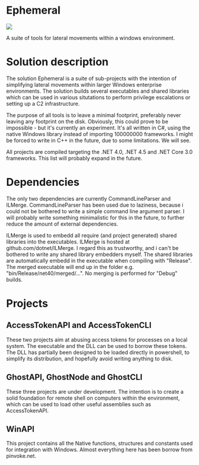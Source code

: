 # Ephemeral

![](https://github.com/jtmpu/Ephemeral/workflows/.github/workflows/main.yml/badge.svg)

A suite of tools for lateral movements within a windows environment.

# Solution description

The solution Ephemeral is a suite of sub-projects with the intention of simplifying lateral movements within larger
Windows enterprise environments. The solution builds several executables and shared libraries which can be used
in various situtations to perform privilege escalations or setting up a C2 infrastructure. 

The purpose of all tools is to leave a minimal footprint, preferably never leaving any footprint on the disk. 
Obviously, this could prove to be impossible - but it's currently an experiment. It's all written in C#, using 
the native Windows library instead of importing 100000000 frameworks. I might be forced to write in C++ in the
future, due to some limitations. We will see.

All projects are compiled targeting the .NET 4.0, .NET 4.5 and .NET Core 3.0 frameworks. This list will probably expand
in the future.

# Dependencies

The only two dependencies are currently CommandLineParser and ILMerge. CommandLineParser has been used due to laziness,
because i could not be bothered to write a simple command line argument parser. I will probably write something minimalistic
for this in the future, to further reduce the amount of external dependencies.

ILMerge is used to embedd all require (and project generated) shared libraries into the executables. ILMerge is hosted at
github.com/dotnet/ILMerge. I regard this as trustworthy, and i can't be bothered to write any shared library embedders myself.
The shared libraries are automatically embedd in the executable when compiling with "Release". The merged executable will end
up in the folder e.g. "bin/Release/net40/merged/...". No merging is performed for "Debug" builds.

# Projects

## AccessTokenAPI and AccessTokenCLI

These two projects aim at abusing access tokens for processes on a local system. The executable and the DLL can be used to 
borrow these tokens. The DLL has partially been designed to be loaded directly in powershell, to simplify its distribution,
and hopefully avoid writing anything to disk.

## GhostAPI, GhostNode and GhostCLI

These three projects are under development. The intention is to create a solid foundation for remote shell on computers
within the environment, which can be used to load other useful assemblies such as AccessTokenAPI.

## WinAPI

This project contains all the Native functions, structures and constants used for integration with Windows. Almost everything
here has been borrow from pinvoke.net.
